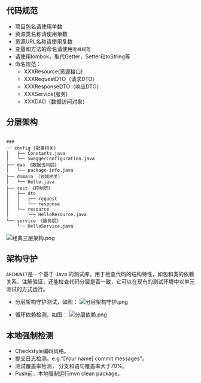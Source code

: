 ## 代码规范
* 项目包名请使用单数
* 资源类名称请使用单数
* 资源URL名称请使用复数
* 变量和方法的命名请使用`驼峰规范`
* 请使用lombok，取代Getter，Setter和toString等
* 命名规范：
    * XXXResource(资源接口)
    * XXXRequestDTO（请求DTO）
    * XXXResponseDTO（响应DTO）
    * XXXService(服务)
    * XXXDAO（数据访问对象）
    

## 分层架构

```

### 
── config (配置相关)
│   ├── Constants.java
│   └── SwaggerConfiguration.java
├── dao 《数据访问层》
│   └── package-info.java
├── domain （领域相关）
│   └── Hello.java
├── rest 《控制层》      
│   ├── dto
│   │   ├── request
│   │   └── response
│   └── resource
│       └── HelloResource.java
└── service 《服务层》
    └── HelloService.java
```

![经典三层架构.png](https://upload-images.jianshu.io/upload_images/12636540-0d41090eea583bda.png?imageMogr2/auto-orient/strip%7CimageView2/2/w/1240)

## 架构守护
`ARCHUNIT`是一个基于 Java 的测试库，用于检查代码的结构特性，如包和类的依赖关系、注解验证，还能检查代码分层是否一致，它可以在现有的测试环境中以单元测试的方式运⾏。
* 分层架构守护测试，如图：
![分层架构守护.png](https://upload-images.jianshu.io/upload_images/12636540-3e92d9b80fb2cf76.png?imageMogr2/auto-orient/strip%7CimageView2/2/w/1240)

* 循环依赖检测，如图：
![分层依赖.png](https://upload-images.jianshu.io/upload_images/12636540-3a0aea31e6c0f488.png?imageMogr2/auto-orient/strip%7CimageView2/2/w/1240)


## 本地强制检测
* Checkstyle编码风格。
* 提交日志检测。e.g:“[Your name] commit messages”。
* 测试覆盖率检测， 分支和语句覆盖率大于70%。
* Push前，本地强制运行mvn clean package。  
